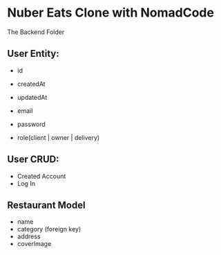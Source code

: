 # Nuber Eats Clone with NomadCode

The Backend Folder

## User Entity:

- id
- createdAt
- updatedAt

- email
- password
- role(client | owner | delivery)

## User CRUD:

- Created Account
- Log In

## Restaurant Model

- name
- category (foreign key)
- address
- coverImage
